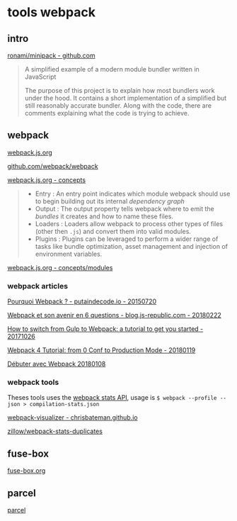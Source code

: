 # tools webpack

## intro

[ronami/minipack - github.com](https://github.com/ronami/minipack)

> A simplified example of a modern module bundler written in JavaScript
>
> The purpose of this project is to explain how most bundlers work under the hood. It contains a short implementation of a simplified but still reasonably accurate bundler. Along with the code, there are comments explaining what the code is trying to achieve.

## webpack

[webpack.js.org](https://webpack.js.org/)

[github.com/webpack/webpack](https://github.com/webpack/webpack)

[webpack.js.org - concepts](https://webpack.js.org/concepts/)

> - Entry : An entry point indicates which module webpack should use to begin building out its internal *dependency graph*
> - Output : The output property tells webpack where to emit the *bundles* it creates and how to name these files.
> - Loaders : Loaders allow webpack to process other types of files (other then `.js`) and convert them into valid modules.
> - Plugins : Plugins can be leveraged to perform a wider range of tasks like bundle optimization, asset management and injection of environment variables.

[webpack.js.org - concepts/modules](https://webpack.js.org/concepts/modules/)

### webpack articles

[Pourquoi Webpack ? - putaindecode.io - 20150720](http://putaindecode.io/fr/articles/js/webpack/)

[Webpack et son avenir en 6 questions - blog.js-republic.com - 20180222](http://blog.js-republic.com/webpack-et-son-avenir-en-6-questions/)

[How to switch from Gulp to Webpack: a tutorial to get you started - 20171026](https://www.valentinog.com/blog/from-gulp-to-webpack-quickstart/)

[Webpack 4 Tutorial: from 0 Conf to Production Mode - 20180119](https://www.valentinog.com/blog/webpack-4-tutorial/)

[Débuter avec Webpack 20180108](https://www.alsacreations.com/tuto/lire/1754-debuter-avec-webpack.html)

### webpack tools

Theses tools uses the [webpack stats API](https://webpack.js.org/api/stats/), usage is `$ webpack --profile --json > compilation-stats.json`

[webpack-visualizer - chrisbateman.github.io](https://chrisbateman.github.io/webpack-visualizer/)

[zillow/webpack-stats-duplicates](https://github.com/zillow/webpack-stats-duplicates)

## fuse-box

[fuse-box.org](https://fuse-box.org/)

## parcel

[parcel](https://parceljs.org/)
